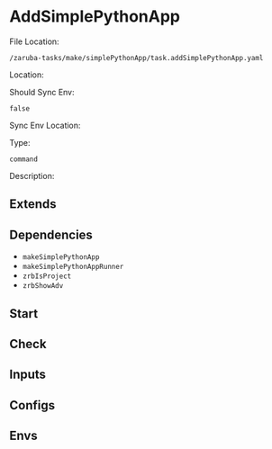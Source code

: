 
# AddSimplePythonApp

File Location:

    /zaruba-tasks/make/simplePythonApp/task.addSimplePythonApp.yaml


Location:




Should Sync Env:

    false


Sync Env Location:




Type:

    command


Description:





## Extends




## Dependencies

* `makeSimplePythonApp`
* `makeSimplePythonAppRunner`
* `zrbIsProject`
* `zrbShowAdv`


## Start




## Check




## Inputs


## Configs


## Envs